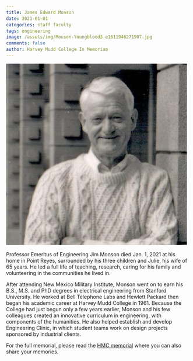 ```yaml
---
title: James Edward Monson
date: 2021-01-01
categories: staff faculty
tags: engineering
image: /assets/img/Monson-Youngblood3-e1611946271907.jpg
comments: false
author: Harvey Mudd College In Memoriam
---
```

![James Edward Monson](/assets/img/Monson-Youngblood3-e1611946271907.jpg)

Professor Emeritus of Engineering Jim Monson died Jan. 1, 2021 at his home in Point Reyes, surrounded by his three children and Julie, his wife of 65 years. He led a full life of teaching, research, caring for his family and volunteering in the communities he lived in.

After attending New Mexico Military Institute, Monson went on to earn his B.S., M.S. and PhD degrees in electrical engineering from Stanford University. He worked at Bell Telephone Labs and Hewlett Packard then began his academic career at Harvey Mudd College in 1961. Because the College had just begun only a few years earlier, Monson and his few colleagues created an innovative curriculum in engineering, with components of the humanities. He also helped establish and develop Engineering Clinic, in which student teams work on design projects sponsored by industrial clients.

For the full memorial, please read the [HMC memorial](https://www.hmc.edu/in-memoriam/james-edward-monson/) where you can also share your memories.
